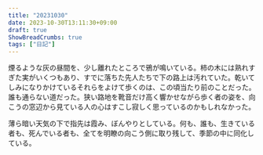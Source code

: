 ```yaml
---
title: "20231030"
date: 2023-10-30T13:11:30+09:00
draft: true
ShowBreadCrumbs: true
tags: ["日記"]
---
```


煙るような灰の昼間を、少し離れたところで鴉が鳴いている。柿の木には熟れすぎた実がいくつもあり、すでに落ちた先人たちで下の路上は汚れていた。乾いてしみになりかけているそれらをよけて歩くのは、この頃当たり前のことだった。誰も通らない道だった。狭い路地を靴音だけ高く響かせながら歩く者の姿を、向こうの窓辺から見ている人の心はすこし寂しく思っているのかもしれなかった。

薄ら暗い天気の下で指先は霞み、ぼんやりとしている。何も、誰も、生きている者も、死んでいる者も、全てを明瞭の向こう側に取り残して、季節の中に同化している。
